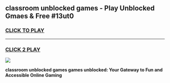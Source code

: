 
## classroom unblocked games - Play Unblocked Gmaes & Free #13ut0
<h3>
<a href="https://news.freeplayer.one?title=classroom_unblocked_games&ref=26F">CLICK TO PLAY</a></h3>
<hr>

<h3>
<a href="https://news.freeplayer.one?title=classroom_unblocked_games&ref=26F">CLICK 2 PLAY</a>
  
</h3>

<a href="https://news.freeplayer.one?title=classroom_unblocked_games&ref=26F/"><img src="https://clearcache.store/games.png"></a>


**classroom unblocked games games unblocked: Your Gateway to Fun and Accessible Online Gaming**

